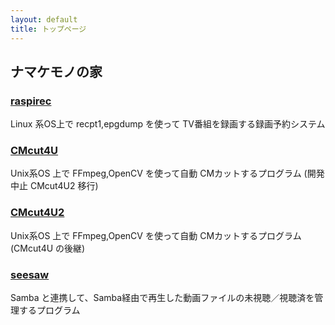 ```yaml
---
layout: default
title: トップページ
---
```


## ナマケモノの家

### [raspirec]({{site.baseurl}}/raspirec.html)

Linux 系OS上で recpt1,epgdump を使って TV番組を録画する録画予約システム


### [CMcut4U]({{site.baseurl}}/CMcut4U.html)

Unix系OS 上で FFmpeg,OpenCV を使って自動 CMカットするプログラム (開発中止 CMcut4U2 移行)

### [CMcut4U2]({{site.baseurl}}/CMcut4U2.html)

Unix系OS 上で FFmpeg,OpenCV を使って自動 CMカットするプログラム (CMcut4U の後継)


### [seesaw]({{site.baseurl}}/seesaw.html)

Samba と連携して、Samba経由で再生した動画ファイルの未視聴／視聴済を管理するプログラム
